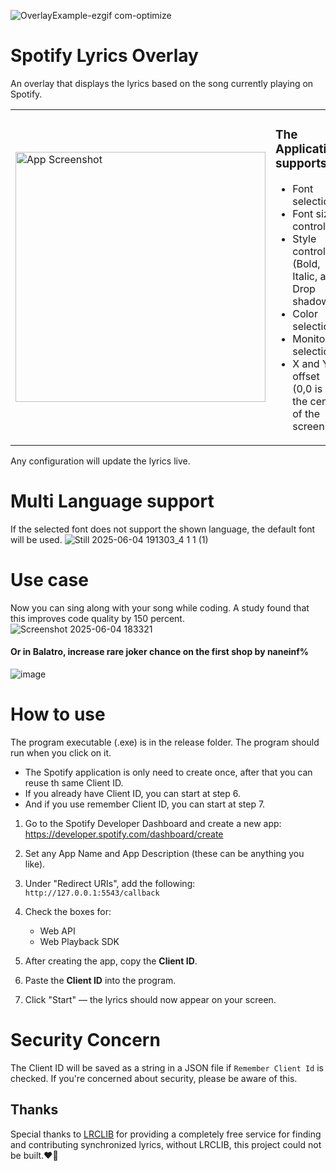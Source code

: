 
 ![OverlayExample-ezgif com-optimize](https://github.com/user-attachments/assets/c9dbebed-6fde-4854-94d0-91dc283837a0)

 # Spotify Lyrics Overlay
An overlay that displays the lyrics based on the song currently playing on Spotify.

<table>
  <tr>
    <td>
      <img src="https://github.com/user-attachments/assets/c1c08b51-c1df-477e-9951-af29156b98ba" alt="App Screenshot" width="400"/>
    </td>
    <td>
      <h3>The Application supports:</h3>
      <ul>
        <li>Font selection</li>
        <li>Font size control</li>
        <li>Style control (Bold, Italic, and Drop shadow)</li>
        <li>Color selection</li>
        <li>Monitor selection</li>
        <li>X and Y offset (0,0 is at the center of the screen)</li>
      </ul>
    </td>

  </tr>
</table>

Any configuration will update the lyrics live.

# Multi Language support
If the selected font does not support the shown language, the default font will be used.
![Still 2025-06-04 191303_4 1 1 (1)](https://github.com/user-attachments/assets/688c37cd-7329-44ed-b0cc-8f2c728915bc)

# Use case
Now you can sing along with your song while coding. A study found that this improves code quality by 150 percent.
![Screenshot 2025-06-04 183321](https://github.com/user-attachments/assets/28bd844c-b9e4-4879-b079-e0286593ef14)

#### Or in Balatro, increase rare joker chance on the first shop by naneinf%
![image](https://github.com/user-attachments/assets/de58758b-26cf-4dd2-af4b-d51f7bfe2ba8)

# How to use
The program executable (.exe) is in the release folder. The program should run when you click on it.
- The Spotify application is only need to create once, after that you can reuse th same Client ID.
- If you already have Client ID, you can start at step 6.
- And if you use remember Client ID, you can start at step 7.
1. Go to the Spotify Developer Dashboard and create a new app:  
   https://developer.spotify.com/dashboard/create

2. Set any App Name and App Description (these can be anything you like).

3. Under "Redirect URIs", add the following:  
   `http://127.0.0.1:5543/callback`

4. Check the boxes for:
   - Web API
   - Web Playback SDK

5. After creating the app, copy the **Client ID**.

6. Paste the **Client ID** into the program.

7. Click "Start" — the lyrics should now appear on your screen.


# Security Concern
The Client ID will be saved as a string in a JSON file if `Remember Client Id` is checked. If you're concerned about security, please be aware of this.

## Thanks
Special thanks to [LRCLIB](https://lrclib.net/) for providing a completely free service for finding and contributing synchronized lyrics, without LRCLIB, this project could not be built.❤️🙏

